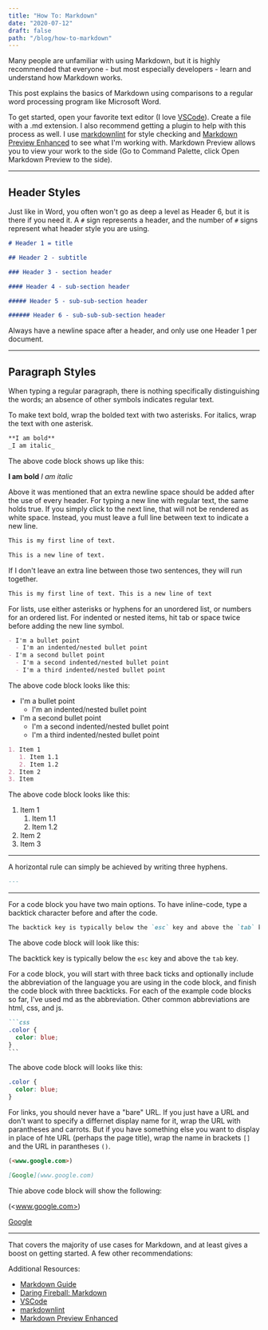```yaml
---
title: "How To: Markdown"
date: "2020-07-12"
draft: false
path: "/blog/how-to-markdown"
---
```


Many people are unfamiliar with using Markdown, but it is highly recommended that everyone - but most especially developers - learn and understand how Markdown works.

This post explains the basics of Markdown using comparisons to a regular word processing program like Microsoft Word.

To get started, open your favorite text editor (I love [VSCode](https://code.visualstudio.com/)). Create a file with a .md extension. I also recommend getting a plugin to help with this process as well. I use [markdownlint](https://marketplace.visualstudio.com/items?itemName=DavidAnson.vscode-markdownlint) for style checking and [Markdown Preview Enhanced](https://marketplace.visualstudio.com/items?itemName=shd101wyy.markdown-preview-enhanced) to see what I'm working with. Markdown Preview allows you to view your work to the side (Go to Command Palette, click Open Markdown Preview to the side).

---

## Header Styles

Just like in Word, you often won't go as deep a level as Header 6, but it is there if you need it. A `#` sign represents a header, and the number of `#` signs represent what header style you are using.

```md
# Header 1 = title

## Header 2 - subtitle

### Header 3 - section header

#### Header 4 - sub-section header

##### Header 5 - sub-sub-section header

###### Header 6 - sub-sub-sub-section header
```

Always have a newline space after a header, and only use one Header 1 per document.

---

## Paragraph Styles

When typing a regular paragraph, there is nothing specifically distinguishing the words; an absence of other symbols indicates regular text.

To make text bold, wrap the bolded text with two asterisks. For italics, wrap the text with one asterisk.

```md
**I am bold**
_I am italic_
```

The above code block shows up like this:

**I am bold**
_I am italic_

Above it was mentioned that an extra newline space should be added after the use of every header. For typing a new line with regular text, the same holds true. If you simply click to the next line, that will not be rendered as white space. Instead, you must leave a full line between text to indicate a new line.

```md
This is my first line of text.

This is a new line of text.
```

If I don't leave an extra line between those two sentences, they will run together.

```md
This is my first line of text. This is a new line of text
```

For lists, use either asterisks or hyphens for an unordered list, or numbers for an ordered list. For indented or nested items, hit tab or space twice before adding the new line symbol.

```md
- I'm a bullet point
  - I'm an indented/nested bullet point
- I'm a second bullet point
  - I'm a second indented/nested bullet point
  - I'm a third indented/nested bullet point
```

The above code block looks like this:

- I'm a bullet point
  - I'm an indented/nested bullet point
- I'm a second bullet point
  - I'm a second indented/nested bullet point
  - I'm a third indented/nested bullet point

```md
1. Item 1
   1. Item 1.1
   2. Item 1.2
2. Item 2
3. Item
```

The above code block looks like this:

1. Item 1
   1. Item 1.1
   2. Item 1.2
2. Item 2
3. Item 3

---

A horizontal rule can simply be achieved by writing three hyphens.

```md
---
```

---

For a code block you have two main options. To have inline-code, type a backtick character before and after the code.

```md
The backtick key is typically below the `esc` key and above the `tab` key.
```

The above code block will look like this:

The backtick key is typically below the `esc` key and above the `tab` key.

For a code block, you will start with three back ticks and optionally include the abbreviation of the language you are using in the code block, and finish the code block with three backticks. For each of the example code blocks so far, I've used md as the abbreviation. Other common abbreviations are html, css, and js.

````md
```css
.color {
  color: blue;
}
```
````

The above code block will looks like this:

```css
.color {
  color: blue;
}
```

For links, you should never have a "bare" URL. If you just have a URL and don't want to specify a differnet display name for it, wrap the URL with parantheses and carrots. But if you have something else you want to display in place of hte URL (perhaps the page title), wrap the name in brackets `[]` and the URL in parantheses `()`.

```md
(<www.google.com>)

[Google](www.google.com)
```

Thie above code block will show the following:

(<www.google.com>)

[Google](www.google.com)

---

That covers the majority of use cases for Markdown, and at least gives a boost on getting started. A few other recommendations:

Additional Resources:

- [Markdown Guide](https://www.markdownguide.org/basic-syntax/)
- [Daring Fireball: Markdown](https://daringfireball.net/projects/markdown/)
- [VSCode](https://code.visualstudio.com/)
- [markdownlint](https://marketplace.visualstudio.com/items?itemName=DavidAnson.vscode-markdownlint)
- [Markdown Preview Enhanced](https://marketplace.visualstudio.com/items?itemName=shd101wyy.markdown-preview-enhanced)
